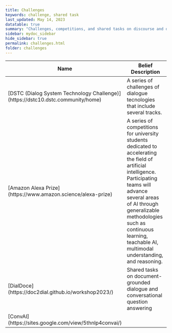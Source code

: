 ```yaml
---
title: Challenges
keywords: challenge, shared task
last_updated: May 14, 2023
datatable: true
summary: "Challenges, competitions, and shared tasks on discourse and dialogue technologies"
sidebar: mydoc_sidebar
hide_sidebar: true
permalink: challenges.html
folder: challenges
---
```


<div class="datatable-begin"></div>
<table>
<colgroup>
<col width="20%" />
<col width="80%" />
</colgroup>
<thead>
<tr class="header">
<th>Name</th>
<th>Belief Description</th>
</tr>
</thead>
<tbody>
<tr>
<td markdown="span">[DSTC (Dialog System Technology Challenge)](https://dstc10.dstc.community/home)</td>
<td markdown="span">A series of challenges of dialogue tecnologies that include several tracks.</td>
</tr>

<tr>
<td markdown="span">[Amazon Alexa Prize](https://www.amazon.science/alexa-prize)</td>
<td markdown="span">A series of competitions for university students dedicated to accelerating the field of artificial intelligence. Participating teams will advance several areas of AI through generalizable methodologies such as continuous learning, teachable AI, multimodal understanding, and reasoning.</td>
</tr>

<tr>
<td markdown="span">[DialDoce](https://doc2dial.github.io/workshop2023/)</td>
<td markdown="span">Shared tasks on document-grounded dialogue and conversational question answering</td>
</tr>

<tr>
<td markdown="span">[ConvAI](https://sites.google.com/view/5thnlp4convai/)</td>
<td markdown="span"></td>
</tr>




</tbody>
</table>
<div class="datatable-end"></div>


<!--
<div class="datatable-begin"></div>

Food    | Description                                                                                       | Category | Sample type
------- | ------------------------------------------------------------------------------------------------- | -------- | -----------
Apples  | A small, somewhat round and often red-colored, crispy fruit grown on trees.                       | Fruit    | Fuji
Bananas | A long and curved, often-yellow, sweet and soft fruit that grows in bunches in tropical climates. | Fruit    | Snow
Kiwis   | A small, hairy-skinned sweet fruit with green-colored insides and seeds.                          | Fruit    | Golden
Oranges | A spherical, orange-colored sweet fruit commonly grown in Florida and California.                 | Fruit    | Navel

<div class="datatable-end"></div>
-->

